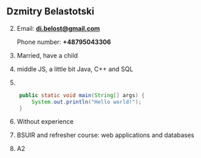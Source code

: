 ## Dzmitry Belastotski

2. Email: **di.belost@gmail.com**

   Phone number: **+48795043306**
   
3. Married, have a child

4. middle JS, a little bit Java, C++ and SQL

5. 
```java
    public static void main(String[] args) {
        System.out.println("Hello world!");     
    }    
```
  
6. Without experience

7. BSUIR and refresher course: web applications and databases

8. A2 

